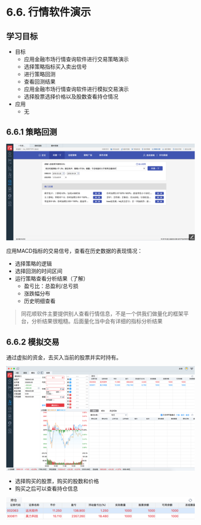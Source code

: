 # 6.6. 行情软件演示

学习目标
----

*   目标
    *   应用金融市场行情查询软件进行交易策略演示
    *   选择策略指标买入卖出信号
    *   进行策略回测
    *   查看回测结果
    *   应用金融市场行情查询软件进行模拟交易演示
    *   选择股票选择价格以及股数查看持仓情况
*   应用
    *   无

6.6.1 策略回测
----------

![策略回测](../images/策略回测.png)

应用MACD指标的交易信号，查看在历史数据的表现情况：

*   选择策略的逻辑
*   选择回测的时间区间
*   运行策略查看分析结果（了解）
    *   盈亏比：总盈利/总亏损
    *   涨跌幅分布
    *   历史明细查看

> 同花顺软件主要提供别人查看行情信息，不是一个供我们做量化的框架平台，分析结果很粗糙。后面量化当中会有详细的指标分析结果

6.6.2 模拟交易
----------

通过虚拟的资金，去买入当前的股票并实时持有。

![模拟交易](../images/模拟交易.png)

*   选择购买的股票，购买的股数和价格
*   购买之后可以查看持仓信息

![持仓信息](../images/持仓信息.png)